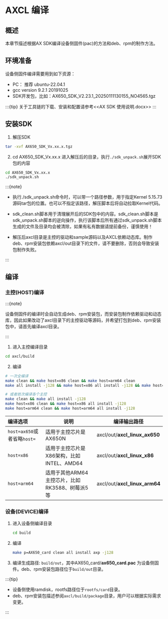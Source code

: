 # AXCL 编译

## 概述

本章节描述根据AX SDK编译设备侧固件(pac)的方法和deb、rpm的制作方法。

## 环境准备

设备侧固件编译需要用到如下资源：

- PC： 推荐 ubuntu-22.04.1
- gcc version 9.2.1 20191025
- SDK开发包，比如：AX650_SDK_V2.23.1_20250111130155_NO4565.tgz

:::{tip}
关于工具链的下载、安装和配置请参考<<AX SDK 使用说明.docx>>
:::



## 安装SDK

1.   解压SDK

   ```bash
   tar -xvf AX650_SDK_Vx.xx.x.tgz
   ```

2.  cd AX650_SDK_Vx.xx.x 进入解压后的目录，执行`./sdk_unpack.sh`展开SDK包的内容

   ```bash
   cd AX650_SDK_Vx.xx.x
   ./sdk_unpack.sh
   ```

   :::{note}

   - 执行./sdk_unpack.sh命令时，可以带一个路径参数，用于指定Kernel 5.15.73源码tar包的位置。也可以不指定该路径，解压脚本后将自动拉取Kernel代码。

   - sdk_clean.sh脚本用于清理展开后的SDK包中的内容。sdk_clean.sh脚本是sdk_unpack.sh脚本的逆向操作，执行该脚本后所有通过sdk_unpack.sh脚本生成的文件及目录均会被清除，如果有私有数据请提前备份，谨慎使用！
   - 解压后axcl目录是主控的驱动和sample源码以及AXCL依赖动态库。制作deb、rpm安装包依赖axcl/out目录下的文件，请不要删除，否则会导致安装包制作失败。

   :::



## 编译

### 主控(HOST)编译

:::{note}

设备侧固件的编译时会自动生成deb、rpm安装包，而安装包制作依赖驱动和动态库，因此如果改动了axcl目录下的主控驱动等源码，并希望打包到deb、rpm安装包中，请首先编译axcl目录。

:::

1.  进入主控编译目录

   ```bash
   cd axcl/build
   ```

2.  编译

   ```bash
   # 一次全编译
   make clean && make host=x86 clean && make host=arm64 clean
   make all install -j128 && make host=x86 all install -j128 && make host=arm64 all install -j128

   # 或者依次编译各个主控
   make clean && make all install -j128
   make host=x86 clean && make host=x86 all install -j128
   make host=arm64 clean && make host=arm64 all install -j128
   ```

| 编译选项                    | 说明                                           | 编译输出路径                  |
| :-------------------------- | ---------------------------------------------- | ----------------------------- |
| `host=ax650`或者省略`host=` | 适用于主控芯片是AX650N                         | axcl/out/**axcl_linux_ax650** |
| `host=x86`                  | 适用于主控芯片是X86架构，比如INTEL、AMD64      | axcl/out/**axcl_linux_x86**   |
| `host=arm64`                | 适用于其他ARM64主控芯片，比如RK3588、树莓派5等 | axcl/out/**axcl_linux_arm64** |

### 设备(DEVICE)编译

1. 进入设备侧编译目录

   ```bash
   cd build
   ```

2. 编译

   ```bash
   make p=AX650_card clean all install axp -j128
   ```

3. 编译生成路径: `build/out`，其中AX650_card/**ax650_card.pac** 为设备侧固件。deb、rpm安装包路径位于`build/out`目录。



:::{tip}

- 设备侧使用ramdisk，rootfs路径位于`rootfs/card`目录。
- deb、rpm安装包描述参阅`axcl/build/package`目录，用户可以根据实际需求变更。

:::
